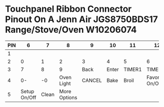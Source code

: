 # Touchpanel Ribbon Connector Pinout On A Jenn Air JGS8750BDS17 Range/Stove/Oven W10206074

|PIN | 6 | 7 | 8 | 9 | 10 | 11 | 12 |
|---|---|---|---|---|----|----|----|
| 1 |   |   |   |   |    |    |    |
| 2 | 0 | 1 | 2 | 3 | 4  | 5  | 6  |
| 3 | 7 | 8 | 9 | Back | Enter | TIMER1 | TIMER2 |
| 4 | 0- | -0 | Oven Light | CANCEL | Bake | Broil | Favorites On/Off |
| 5 | Setup On/Off | Clean | More Options |  |  |  |  |
